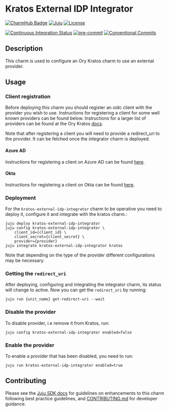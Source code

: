 # Kratos External IDP Integrator

[![CharmHub Badge](https://charmhub.io/kratos-external-idp-integrator/badge.svg)](https://charmhub.io/kratos-external-idp-integrator)
[![Juju](https://img.shields.io/badge/Juju%20-3.0+-%23E95420)](https://github.com/juju/juju)
[![License](https://img.shields.io/github/license/canonical/kratos-external-idp-integrator?label=License)](https://github.com/canonical/kratos-external-idp-integrator/blob/main/LICENSE)

[![Continuous Integration Status](https://github.com/canonical/kratos-external-idp-integrator/actions/workflows/on_push.yaml/badge.svg?branch=main)](https://github.com/canonical/kratos-external-idp-integrator/actions?query=branch%3Amain)
[![pre-commit](https://img.shields.io/badge/pre--commit-enabled-brightgreen?logo=pre-commit)](https://github.com/pre-commit/pre-commit)
[![Conventional Commits](https://img.shields.io/badge/Conventional%20Commits-1.0.0-%23FE5196.svg)](https://conventionalcommits.org)

## Description

This charm is used to configure an Ory Kratos charm to use an external provider.

## Usage

### Client registration

Before deploying this charm you should register an oidc client with the provider
you wish to use. Instructions for registering a client for some well known
providers can be found below.
Instructions for a larger list of providers can be found at the Ory
Kratos [docs](https://www.ory.sh/docs/kratos/social-signin/overview).

Note that after registering a client you will need to provide a redirect_uri to
the provider. It can be fetched once the integrator charm is deployed.

#### Azure AD

Instructions for registering a client on Azure AD can be
found [here](https://learn.microsoft.com/en-us/azure/active-directory/develop/quickstart-register-app).

#### Okta

Instructions for registering a client on Okta can be
found [here](https://developer.okta.com/docs/guides/find-your-app-credentials/main/).

### Deployment

For the `kratos-external-idp-integrator` charm to be operative you need to
deploy it, configure it and integrate with the kratos charm.:

```shell
juju deploy kratos-external-idp-integrator
juju config kratos-external-idp-integrator \
    client_id={client_id} \
    client_secret={client_secret} \
    provider={provider}
juju integrate kratos-external-idp-integrator kratos
```

Note that depending on the type of the provider different configurations may be
necessary.

### Getting the `redirect_uri`

After deploying, configuring and integrating the integrator charm, its status
will change to active. Now you can get the `redirect_uri` by running:

```shell
juju run {unit_name} get-redirect-uri --wait
```

### Disable the provider

To disable provider, i.e remove it from Kratos, run:

```shell
juju config kratos-external-idp-integrator enabled=false
```

### Enable the provider

To enable a provider that has been disabled, you need to run:

```shell
juju run kratos-external-idp-integrator enabled=true
```

## Contributing

Please see the [Juju SDK docs](https://juju.is/docs/sdk) for guidelines on
enhancements to this charm following best practice guidelines, and
[CONTRIBUTING.md](https://github.com/canonical/kratos-external-idp-integrator/blob/main/CONTRIBUTING.md)
for developer guidance.
